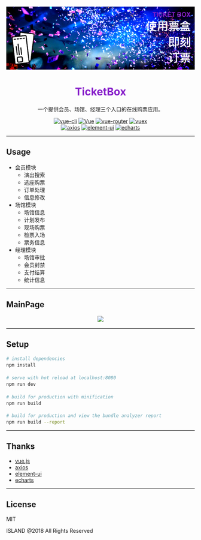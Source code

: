 <p align="center" style="width: 100%"><img src="https://github.com/Island0214/TicketBox/blob/master/TicketBoxFront/src/assets/title.png?raw=true"/></p>
<h1 align="center" style="width: 100%; color: #871FCA;">TicketBox</h1>
<p align="center" style="width: 100%">一个提供会员、场馆、经理三个入口的在线购票应用。</p>
<p align="center">
  <a href="https://github.com/vuejs/vue-cli"><img src="https://img.shields.io/badge/vue--cli-v2.5.16-blue.svg" alt="vue-cli"></a>
  <a href="https://github.com/vuejs/vue"><img src="https://img.shields.io/badge/vue-v2.5.16-blue.svg" alt="Vue"></a>
  <a href="https://github.com/vuejs/vue-router"><img src="https://img.shields.io/badge/vue--router-v3.0.1-blue.svg" alt="vue-router"></a>
  <a href="https://github.com/vuejs/vuex"><img src="https://img.shields.io/badge/vuex-v3.0.1-blue.svg" alt="vuex"></a>
    <br>
  <a href="https://www.npmjs.com/package/axios"><img src="https://img.shields.io/badge/axios-v0.18.0-blue.svg" alt="axios"></a>
  <a href="http://element.eleme.io/#/zh-CN"><img src="https://img.shields.io/badge/element--ui-v2.2.0-blue.svg" alt="element-ui"></a>
  <a href="http://echarts.baidu.com"><img src="https://img.shields.io/badge/echarts-v4.0.4-blue.svg" alt="echarts"></a>

</p>


****
## Usage
* 会员模块
    * 演出搜索
    * 选座购票
    * 订单处理
    * 信息修改
* 场馆模块
    * 场馆信息
    * 计划发布
    * 现场购票
    * 检票入场
    * 票务信息
* 经理模块
    * 场馆审批
    * 会员封禁
    * 支付结算
    * 统计信息
    
****
## MainPage
<p align="center" style="width: 100%"><img src="https://github.com/Island0214/TicketBox/blob/master/TicketBoxFront/src/assets/main.png?raw=true"/></p>

****
## Setup
``` bash
# install dependencies
npm install

# serve with hot reload at localhost:8080
npm run dev

# build for production with minification
npm run build

# build for production and view the bundle analyzer report
npm run build --report
```

****
## Thanks
- [vue.js](https://github.com/vuejs)
- [axios](https://www.npmjs.com/package/axios)
- [element-ui](http://element.eleme.io/#/zh-CN)
- [echarts](http://echarts.baidu.com)

    
****
## License

MIT

ISLAND @2018 All Rights Reserved